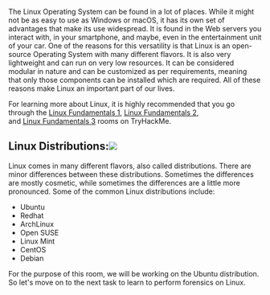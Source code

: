 The Linux Operating System can be found in a lot of places. While it might not be as easy to use as Windows or macOS, it has its own set of advantages that make its use widespread. It is found in the Web servers you interact with, in your smartphone, and maybe, even in the entertainment unit of your car. One of the reasons for this versatility is that Linux is an open-source Operating System with many different flavors. It is also very lightweight and can run on very low resources. It can be considered modular in nature and can be customized as per requirements, meaning that only those components can be installed which are required. All of these reasons make Linux an important part of our lives.

For learning more about Linux, it is highly recommended that you go through the [Linux Fundamentals 1](https://tryhackme.com/room/linuxfundamentalspart1), [Linux Fundamentals 2](https://tryhackme.com/room/linuxfundamentalspart2), and [Linux Fundamentals 3](https://tryhackme.com/room/linuxfundamentalspart3) rooms on TryHackMe.

## Linux Distributions:![](https://tryhackme-images.s3.amazonaws.com/user-uploads/61306d87a330ed00419e22e7/room-content/799fc9e8ad7deaea041e24ad0ae56a2f.png)

Linux comes in many different flavors, also called distributions. There are minor differences between these distributions. Sometimes the differences are mostly cosmetic, while sometimes the differences are a little more pronounced. Some of the common Linux distributions include:

- Ubuntu
- Redhat
- ArchLinux
- Open SUSE
- Linux Mint
- CentOS
- Debian

For the purpose of this room, we will be working on the Ubuntu distribution. So let's move on to the next task to learn to perform forensics on Linux.